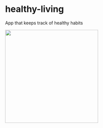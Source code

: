 # healthy-living
App that keeps track of healthy habits

<img src="img/screenshot.png" width="300">
